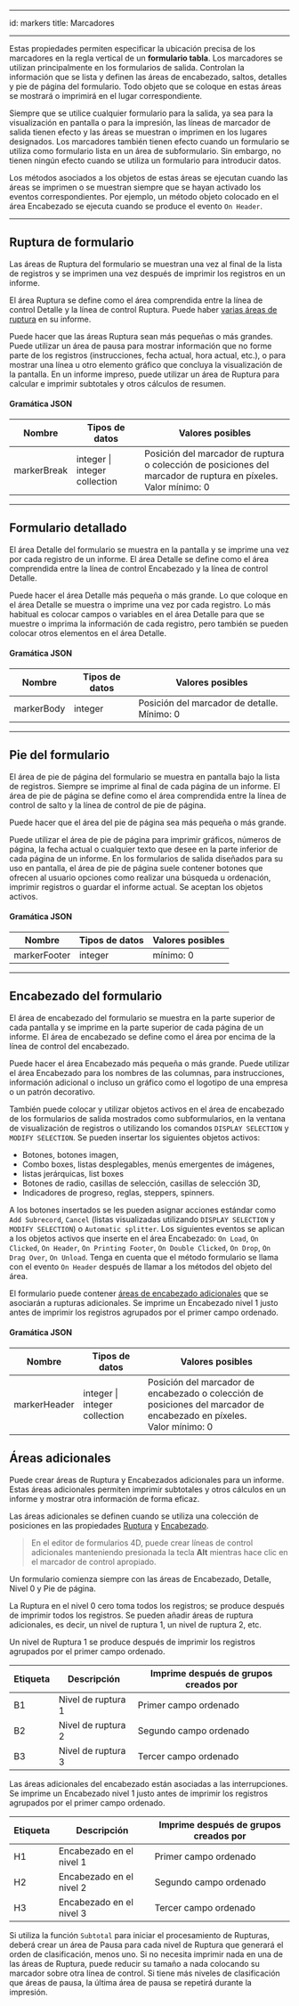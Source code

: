 - - -
id: markers title: Marcadores
- - -


Estas propiedades permiten especificar la ubicación precisa de los marcadores en la regla vertical de un **formulario tabla**. Los marcadores se utilizan principalmente en los formularios de salida. Controlan la información que se lista y definen las áreas de encabezado, saltos, detalles y pie de página del formulario. Todo objeto que se coloque en estas áreas se mostrará o imprimirá en el lugar correspondiente.

Siempre que se utilice cualquier formulario para la salida, ya sea para la visualización en pantalla o para la impresión, las líneas de marcador de salida tienen efecto y las áreas se muestran o imprimen en los lugares designados. Los marcadores también tienen efecto cuando un formulario se utiliza como formulario lista en un área de subformulario. Sin embargo, no tienen ningún efecto cuando se utiliza un formulario para introducir datos.

Los métodos asociados a los objetos de estas áreas se ejecutan cuando las áreas se imprimen o se muestran siempre que se hayan activado los eventos correspondientes. Por ejemplo, un método objeto colocado en el área Encabezado se ejecuta cuando se produce el evento `On Header`.

---

## Ruptura de formulario

Las áreas de Ruptura del formulario se muestran una vez al final de la lista de registros y se imprimen una vez después de imprimir los registros en un informe.

El área Ruptura se define como el área comprendida entre la línea de control Detalle y la línea de control Ruptura. Puede haber [varias áreas de ruptura](#additional-areas) en su informe.

Puede hacer que las áreas Ruptura sean más pequeñas o más grandes. Puede utilizar un área de pausa para mostrar información que no forme parte de los registros (instrucciones, fecha actual, hora actual, etc.), o para mostrar una línea u otro elemento gráfico que concluya la visualización de la pantalla. En un informe impreso, puede utilizar un área de Ruptura para calcular e imprimir subtotales y otros cálculos de resumen.

#### Gramática JSON

| Nombre      | Tipos de datos                    | Valores posibles                                                                                                         |
| ----------- | --------------------------------- | ------------------------------------------------------------------------------------------------------------------------ |
| markerBreak | integer &#x7c; integer collection | Posición del marcador de ruptura o colección de posiciones del marcador de ruptura en píxeles.<br/>Valor mínimo: 0 |

---

## Formulario detallado

El área Detalle del formulario se muestra en la pantalla y se imprime una vez por cada registro de un informe. El área Detalle se define como el área comprendida entre la línea de control Encabezado y la línea de control Detalle.

Puede hacer el área Detalle más pequeña o más grande. Lo que coloque en el área Detalle se muestra o imprime una vez por cada registro. Lo más habitual es colocar campos o variables en el área Detalle para que se muestre o imprima la información de cada registro, pero también se pueden colocar otros elementos en el área Detalle.

#### Gramática JSON

| Nombre     | Tipos de datos | Valores posibles                            |
| ---------- | -------------- | ------------------------------------------- |
| markerBody | integer        | Posición del marcador de detalle. Mínimo: 0 |

---

## Pie del formulario

El área de pie de página del formulario se muestra en pantalla bajo la lista de registros. Siempre se imprime al final de cada página de un informe. El área de pie de página se define como el área comprendida entre la línea de control de salto y la línea de control de pie de página.

Puede hacer que el área del pie de página sea más pequeña o más grande.

Puede utilizar el área de pie de página para imprimir gráficos, números de página, la fecha actual o cualquier texto que desee en la parte inferior de cada página de un informe. En los formularios de salida diseñados para su uso en pantalla, el área de pie de página suele contener botones que ofrecen al usuario opciones como realizar una búsqueda u ordenación, imprimir registros o guardar el informe actual. Se aceptan los objetos activos.

#### Gramática JSON

| Nombre       | Tipos de datos | Valores posibles |
| ------------ | -------------- | ---------------- |
| markerFooter | integer        | mínimo: 0        |

---

## Encabezado del formulario

El área de encabezado del formulario se muestra en la parte superior de cada pantalla y se imprime en la parte superior de cada página de un informe. El área de encabezado se define como el área por encima de la línea de control del encabezado.

Puede hacer el área Encabezado más pequeña o más grande. Puede utilizar el área Encabezado para los nombres de las columnas, para instrucciones, información adicional o incluso un gráfico como el logotipo de una empresa o un patrón decorativo.

También puede colocar y utilizar objetos activos en el área de encabezado de los formularios de salida mostrados como subformularios, en la ventana de visualización de registros o utilizando los comandos `DISPLAY SELECTION` y `MODIFY SELECTION`. Se pueden insertar los siguientes objetos activos:

- Botones, botones imagen,
- Combo boxes, listas desplegables, menús emergentes de imágenes,
- listas jerárquicas, list boxes
- Botones de radio, casillas de selección, casillas de selección 3D,
- Indicadores de progreso, reglas, steppers, spinners.

A los botones insertados se les pueden asignar acciones estándar como `Add Subrecord`, `Cancel` (listas visualizadas utilizando `DISPLAY SELECTION` y `MODIFY SELECTION`) o `Automatic splitter`. Los siguientes eventos se aplican a los objetos activos que inserte en el área Encabezado: `On Load`, `On Clicked`, `On Header`, `On Printing Footer`, `On Double Clicked`, `On Drop`, `On Drag Over`, `On Unload`. Tenga en cuenta que el método formulario se llama con el evento `On Header` después de llamar a los métodos del objeto del área.

El formulario puede contener [áreas de encabezado adicionales](#additional-areas) que se asociarán a rupturas adicionales. Se imprime un Encabezado nivel 1 justo antes de imprimir los registros agrupados por el primer campo ordenado.

#### Gramática JSON

| Nombre       | Tipos de datos                    | Valores posibles                                                                                                               |
| ------------ | --------------------------------- | ------------------------------------------------------------------------------------------------------------------------------ |
| markerHeader | integer &#x7c; integer collection | Posición del marcador de encabezado o colección de posiciones del marcador de encabezado en píxeles.<br/>Valor mínimo: 0 |

## Áreas adicionales

Puede crear áreas de Ruptura y Encabezados adicionales para un informe. Estas áreas adicionales permiten imprimir subtotales y otros cálculos en un informe y mostrar otra información de forma eficaz.

Las áreas adicionales se definen cuando se utiliza una colección de posiciones en las propiedades [Ruptura](#form-break) y [Encabezado](#form-header).

> En el editor de formularios 4D, puede crear líneas de control adicionales manteniendo presionada la tecla **Alt** mientras hace clic en el marcador de control apropiado.

Un formulario comienza siempre con las áreas de Encabezado, Detalle, Nivel 0 y Pie de página.

La Ruptura en el nivel 0 cero toma todos los registros; se produce después de imprimir todos los registros. Se pueden añadir áreas de ruptura adicionales, es decir, un nivel de ruptura 1, un nivel de ruptura 2, etc.

Un nivel de Ruptura 1 se produce después de imprimir los registros agrupados por el primer campo ordenado.

| Etiqueta | Descripción        | Imprime después de grupos creados por |
| -------- | ------------------ | ------------------------------------- |
| B1       | Nivel de ruptura 1 | Primer campo ordenado                 |
| B2       | Nivel de ruptura 2 | Segundo campo ordenado                |
| B3       | Nivel de ruptura 3 | Tercer campo ordenado                 |

Las áreas adicionales del encabezado están asociadas a las interrupciones. Se imprime un Encabezado nivel 1 justo antes de imprimir los registros agrupados por el primer campo ordenado.

| Etiqueta | Descripción              | Imprime después de grupos creados por |
| -------- | ------------------------ | ------------------------------------- |
| H1       | Encabezado en el nivel 1 | Primer campo ordenado                 |
| H2       | Encabezado en el nivel 2 | Segundo campo ordenado                |
| H3       | Encabezado en el nivel 3 | Tercer campo ordenado                 |

Si utiliza la función `Subtotal` para iniciar el procesamiento de Rupturas, deberá crear un área de Pausa para cada nivel de Ruptura que generará el orden de clasificación, menos uno. Si no necesita imprimir nada en una de las áreas de Ruptura, puede reducir su tamaño a nada colocando su marcador sobre otra línea de control. Si tiene más niveles de clasificación que áreas de pausa, la última área de pausa se repetirá durante la impresión.
